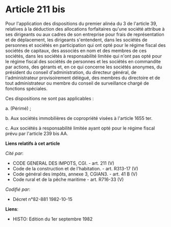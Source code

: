 # Article 211 bis

Pour l'application des dispositions du premier alinéa du 3 de l'article 39, relatives à la déduction des allocations
forfaitaires qu'une société attribue à ses dirigeants ou aux cadres de son entreprise pour frais de représentation et de
déplacement, les dirigeants s'entendent, dans les sociétés de personnes et sociétés en participation qui ont opté pour le
régime fiscal des sociétés de capitaux, des associés en nom et des membres de ces sociétés, dans les sociétés à
responsabilité limitée qui n'ont pas opté pour le régime fiscal des sociétés de personnes et les sociétés en commandite par
actions, des gérants et, en ce qui concerne les sociétés anonymes, du président du conseil d'administration, du directeur
général, de l'administrateur provisoirement délégué, des membres du directoire et de tout administrateur ou membre du conseil
de surveillance chargé de fonctions spéciales.

Ces dispositions ne sont pas applicables :

a. (Périmé) ;

b. Aux sociétés immobilières de copropriété visées à l'article 1655 ter.

c. Aux sociétés à responsabilité limitée ayant opté pour le régime fiscal prévu par l'article 239 bis AA.

**Liens relatifs à cet article**

_Cité par_:

  - CODE GENERAL DES IMPOTS, CGI. - art. 211 (V)
  - Code de la construction et de l'habitation. - art. R313-17 (V)
  - Code général des impôts, annexe 3, CGIAN3. - art. 41 B (V)
  - Code rural et de la pêche maritime - art. R716-33 (V)

_Codifié par_:

  - Décret n°82-881 1982-10-15

**Liens**:

  - HISTO: Edition du 1er septembre 1982
